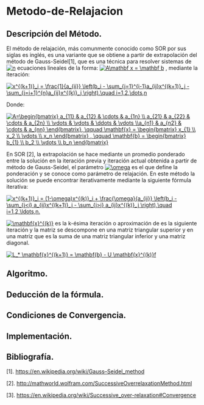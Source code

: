 # Metodo-de-Relajacion

## Descripción del Método. 

El método de relajación, más comunmente conocido como SOR por sus siglas es inglés, es una variante que se obtiene a partir de extrapolación del método de Gauss-Seidel[1], que es una técnica para resolver sistemas de <a href="https://www.codecogs.com/eqnedit.php?latex=n" target="_blank"><img src="https://latex.codecogs.com/gif.latex?n" title="n" /></a> ecuaciones lineales de la forma:  <a href="https://www.codecogs.com/eqnedit.php?latex=A\mathbf&space;x&space;=&space;\mathbf&space;b" target="_blank"><img src="https://latex.codecogs.com/gif.latex?A\mathbf&space;x&space;=&space;\mathbf&space;b" title="A\mathbf x = \mathbf b" /></a> , mediante la iteración: 


<a href="https://www.codecogs.com/eqnedit.php?latex=x^{(k&plus;1)}_i&space;=&space;\frac{1}{a_{ii}}&space;\left(b_i&space;-&space;\sum_{j=1}^{i-1}a_{ij}x^{(k&plus;1)}_j&space;-&space;\sum_{j=i&plus;1}^{n}a_{ij}x^{(k)}_j&space;\right),\quad&space;i=1,2,\dots,n" target="_blank"><img src="https://latex.codecogs.com/gif.latex?x^{(k&plus;1)}_i&space;=&space;\frac{1}{a_{ii}}&space;\left(b_i&space;-&space;\sum_{j=1}^{i-1}a_{ij}x^{(k&plus;1)}_j&space;-&space;\sum_{j=i&plus;1}^{n}a_{ij}x^{(k)}_j&space;\right),\quad&space;i=1,2,\dots,n" title="x^{(k+1)}_i = \frac{1}{a_{ii}} \left(b_i - \sum_{j=1}^{i-1}a_{ij}x^{(k+1)}_j - \sum_{j=i+1}^{n}a_{ij}x^{(k)}_j \right),\quad i=1,2,\dots,n" /></a>

Donde: 

<a href="https://www.codecogs.com/eqnedit.php?latex=A=\begin{bmatrix}&space;a_{11}&space;&&space;a_{12}&space;&&space;\cdots&space;&&space;a_{1n}&space;\\&space;a_{21}&space;&&space;a_{22}&space;&&space;\cdots&space;&&space;a_{2n}&space;\\&space;\vdots&space;&&space;\vdots&space;&&space;\ddots&space;&&space;\vdots&space;\\a_{n1}&space;&&space;a_{n2}&space;&&space;\cdots&space;&&space;a_{nn}&space;\end{bmatrix},&space;\qquad&space;\mathbf{x}&space;=&space;\begin{bmatrix}&space;x_{1}&space;\\&space;x_2&space;\\&space;\vdots&space;\\&space;x_n&space;\end{bmatrix}&space;,&space;\qquad&space;\mathbf{b}&space;=&space;\begin{bmatrix}&space;b_{1}&space;\\&space;b_2&space;\\&space;\vdots&space;\\&space;b_n&space;\end{bmatrix}" target="_blank"><img src="https://latex.codecogs.com/gif.latex?A=\begin{bmatrix}&space;a_{11}&space;&&space;a_{12}&space;&&space;\cdots&space;&&space;a_{1n}&space;\\&space;a_{21}&space;&&space;a_{22}&space;&&space;\cdots&space;&&space;a_{2n}&space;\\&space;\vdots&space;&&space;\vdots&space;&&space;\ddots&space;&&space;\vdots&space;\\a_{n1}&space;&&space;a_{n2}&space;&&space;\cdots&space;&&space;a_{nn}&space;\end{bmatrix},&space;\qquad&space;\mathbf{x}&space;=&space;\begin{bmatrix}&space;x_{1}&space;\\&space;x_2&space;\\&space;\vdots&space;\\&space;x_n&space;\end{bmatrix}&space;,&space;\qquad&space;\mathbf{b}&space;=&space;\begin{bmatrix}&space;b_{1}&space;\\&space;b_2&space;\\&space;\vdots&space;\\&space;b_n&space;\end{bmatrix}" title="A=\begin{bmatrix} a_{11} & a_{12} & \cdots & a_{1n} \\ a_{21} & a_{22} & \cdots & a_{2n} \\ \vdots & \vdots & \ddots & \vdots \\a_{n1} & a_{n2} & \cdots & a_{nn} \end{bmatrix}, \qquad \mathbf{x} = \begin{bmatrix} x_{1} \\ x_2 \\ \vdots \\ x_n \end{bmatrix} , \qquad \mathbf{b} = \begin{bmatrix} b_{1} \\ b_2 \\ \vdots \\ b_n \end{bmatrix}" /></a>

En SOR [2], la extrapolación se hace mediante un promedio ponderado entre la solución en la iteración previa y iteración actual obtenida a partir de método de Gauss-Seidel, el parámetro <a href="https://www.codecogs.com/eqnedit.php?latex=\omega" target="_blank"><img src="https://latex.codecogs.com/gif.latex?\omega" title="\omega" /></a> es el que define la ponderación y se conoce como parámetro de relajación. En este método la solución se puede encontrar iterativamente mediante la siguiente fórmula iterativa: 

<a href="https://www.codecogs.com/eqnedit.php?latex=x^{(k&plus;1)}_i&space;=&space;(1-\omega)x^{(k)}_i&space;&plus;&space;\frac{\omega}{a_{ii}}&space;\left(b_i&space;-&space;\sum_{j<i}&space;a_{ij}x^{(k&plus;1)}_j&space;-&space;\sum_{j>i}&space;a_{ij}x^{(k)}_j&space;\right),\quad&space;i=1,2,\ldots,n." target="_blank"><img src="https://latex.codecogs.com/gif.latex?x^{(k&plus;1)}_i&space;=&space;(1-\omega)x^{(k)}_i&space;&plus;&space;\frac{\omega}{a_{ii}}&space;\left(b_i&space;-&space;\sum_{j<i}&space;a_{ij}x^{(k&plus;1)}_j&space;-&space;\sum_{j>i}&space;a_{ij}x^{(k)}_j&space;\right),\quad&space;i=1,2,\ldots,n." title="x^{(k+1)}_i = (1-\omega)x^{(k)}_i + \frac{\omega}{a_{ii}} \left(b_i - \sum_{j<i} a_{ij}x^{(k+1)}_j - \sum_{j>i} a_{ij}x^{(k)}_j \right),\quad i=1,2,\ldots,n." /></a>

<a href="https://www.codecogs.com/eqnedit.php?latex=\mathbf{x}^{(k)}" target="_blank"><img src="https://latex.codecogs.com/gif.latex?\mathbf{x}^{(k)}" title="\mathbf{x}^{(k)}" /></a> es la k-ésima iteración o aproximación de  es la siguiente iteración y la matriz  se descompone en una matriz triangular superior y en una matriz que es la suma de una matriz triangular inferior y una matriz diagonal. 


<a href="https://www.codecogs.com/eqnedit.php?latex=L_*&space;\mathbf{x}^{(k&plus;1)}&space;=&space;\mathbf{b}&space;-&space;U&space;\mathbf{x}^{(k)}f" target="_blank"><img src="https://latex.codecogs.com/gif.latex?L_*&space;\mathbf{x}^{(k&plus;1)}&space;=&space;\mathbf{b}&space;-&space;U&space;\mathbf{x}^{(k)}f" title="L_* \mathbf{x}^{(k+1)} = \mathbf{b} - U \mathbf{x}^{(k)}f" /></a>

## Algoritmo.  

## Deducción de la fórmula. 

## Condiciones de Convergencia. 

## Implementación. 


## Bibliografía. 

[1]. https://en.wikipedia.org/wiki/Gauss–Seidel_method

[2]. http://mathworld.wolfram.com/SuccessiveOverrelaxationMethod.html

[3]. https://en.wikipedia.org/wiki/Successive_over-relaxation#Convergence
